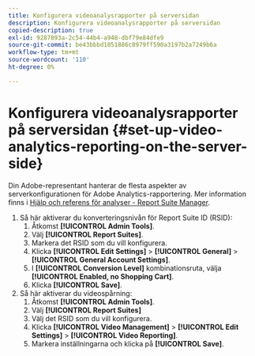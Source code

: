 ```yaml
---
title: Konfigurera videoanalysrapporter på serversidan
description: Konfigurera videoanalysrapporter på serversidan
copied-description: true
exl-id: 9287893a-2c54-44b4-a948-dbf79e84dfe9
source-git-commit: be43bbbd1051886c8979ff590a3197b2a7249b6a
workflow-type: tm+mt
source-wordcount: '110'
ht-degree: 0%

---
```


# Konfigurera videoanalysrapporter på serversidan {#set-up-video-analytics-reporting-on-the-server-side}

Din Adobe-representant hanterar de flesta aspekter av serverkonfigurationen för Adobe Analytics-rapportering. Mer information finns i [Hjälp och referens för analyser - Report Suite Manager](https://microsite.omniture.com/t2/help/en_US/reference/#Report_Suite_Manager).
1. Så här aktiverar du konverteringsnivån för Report Suite ID (RSID):
   1. Åtkomst **[!UICONTROL Admin Tools]**.
   1. Välj **[!UICONTROL Report Suites]**.
   1. Markera det RSID som du vill konfigurera.
   1. Klicka **[!UICONTROL Edit Settings]** > **[!UICONTROL General]** > **[!UICONTROL General Account Settings]**.
   1. I **[!UICONTROL Conversion Level]** kombinationsruta, välja **[!UICONTROL Enabled, no Shopping Cart]**.
   1. Klicka **[!UICONTROL Save]**.
1. Så här aktiverar du videospårning:
   1. Åtkomst **[!UICONTROL Admin Tools]**.
   1. Välj **[!UICONTROL Report Suites]**
   1. Välj det RSID som du vill konfigurera.
   1. Klicka **[!UICONTROL Video Management]** > **[!UICONTROL Edit Settings]** > **[!UICONTROL Video Reporting]**.
   1. Markera inställningarna och klicka på **[!UICONTROL Save]**.
